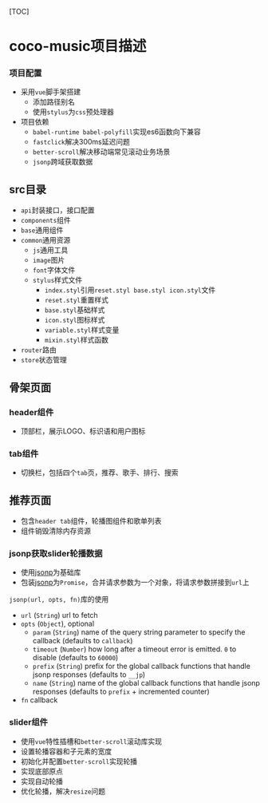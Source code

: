 [TOC]

# coco-music项目描述

### 项目配置

- 采用`vue`脚手架搭建
  - 添加路径别名
  - 使用`stylus`为`css`预处理器
- 项目依赖
  - `babel-runtime babel-polyfill`实现es6函数向下兼容
  - `fastclick`解决300ms延迟问题
  - `better-scroll`解决移动端常见滚动业务场景
  - `jsonp`跨域获取数据

## src目录

- `api`封装接口，接口配置
- `components`组件
- `base`通用组件
- `common`通用资源
  - `js`通用工具
  - `image`图片
  - `font`字体文件
  - `stylus`样式文件
    - `index.styl`引用`reset.styl base.styl icon.styl`文件
    - `reset.styl`重置样式
    - `base.styl`基础样式
    - `icon.styl`图标样式
    - `variable.styl`样式变量
    - `mixin.styl`样式函数
- `router`路由
- `store`状态管理

## 骨架页面

### header组件

- 顶部栏，展示LOGO、标识语和用户图标


### tab组件

- 切换栏，包括四个`tab`页，推荐、歌手、排行、搜索

## 推荐页面

- 包含`header tab`组件，轮播图组件和歌单列表
- 组件销毁清除内存资源

### jsonp获取slider轮播数据

- 使用[jsonp](https://github.com/webmodules/jsonp)为基础库
- 包装[jsonp](https://github.com/webmodules/jsonp)为`Promise`，合并请求参数为一个对象，将请求参数拼接到`url`上

`jsonp(url, opts, fn)`库的使用

- `url` (`String`) url to fetch
- `opts` (`Object`), optional
  - `param` (`String`) name of the query string parameter to specify the callback (defaults to `callback`)
  - `timeout` (`Number`) how long after a timeout error is emitted. `0` to disable (defaults to `60000`)
  - `prefix` (`String`) prefix for the global callback functions that handle jsonp responses (defaults to `__jp`)
  - `name` (`String`) name of the global callback functions that handle jsonp responses (defaults to `prefix` + incremented counter)
- `fn` callback

### slider组件

- 使用`vue`特性插槽和`better-scroll`滚动库实现
- 设置轮播容器和子元素的宽度
- 初始化并配置`better-scroll`实现轮播
- 实现底部原点
- 实现自动轮播
- 优化轮播，解决`resize`问题









